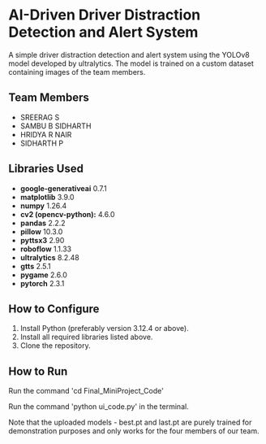 # AI-Driven Driver Distraction Detection and Alert System
A simple driver distraction detection and alert system using the YOLOv8 model developed by ultralytics. The model is trained on a custom dataset containing images of the team members.

## Team Members
- SREERAG S
- SAMBU B SIDHARTH
- HRIDYA R NAIR
- SIDHARTH P

## Libraries Used
- **google-generativeai** 0.7.1
- **matplotlib** 3.9.0
- **numpy** 1.26.4
- **cv2 (opencv-python):** 4.6.0
- **pandas** 2.2.2
- **pillow** 10.3.0
- **pyttsx3** 2.90
- **roboflow** 1.1.33
- **ultralytics** 8.2.48
- **gtts** 2.5.1
- **pygame** 2.6.0
- **pytorch** 2.3.1

## How to Configure
1. Install Python (preferably version 3.12.4 or above).
2. Install all required libraries listed above.
3. Clone the repository.

## How to Run
Run the command 'cd Final_MiniProject_Code'

Run the command 'python ui_code.py' in the terminal.

Note that the uploaded models - best.pt and last.pt are purely trained for demonstration purposes and only works for the four members of our team.
